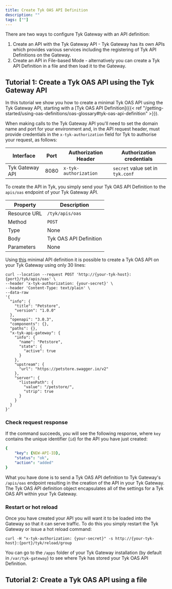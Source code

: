 ```yaml
---
title: Create Tyk OAS API Definition
description: ""
tags: [""]
---
```


There are two ways to configure Tyk Gateway with an API definition:

1. Create an API with the Tyk Gateway API - Tyk Gateway has its own APIs which provides various services including the registering of Tyk API Definitions on the Gateway.
2. Create an API in File-based Mode - alternatively you can create a Tyk API Definition in a file and then load it to the Gateway.


## Tutorial 1: Create a Tyk OAS API using the Tyk Gateway API

In this tutorial we show you how to create a minimal Tyk OAS API using the Tyk Gateway API, starting with a [Tyk OAS API Definition]({{< ref "/getting-started/using-oas-definitions/oas-glossary#tyk-oas-api-definition" >}}).

When making calls to the Tyk Gateway API you'll need to set the domain name and port for your environment and, in the API request header, must provide credentials in the `x-tyk-authorization` field for Tyk to authorise your request, as follows:

| Interface             | Port     |  Authorization Header  | Authorization credentials        |
|-----------------------|----------|------------------------|----------------------------------|
| Tyk Gateway API       | 8080     |  `x-tyk-authorization` | `secret` value set in `tyk.conf` |

To create the API in Tyk, you simply send your Tyk OAS API Definition to the `apis/oas` endpoint of your Tyk Gateway API.

| Property     | Description              |
|--------------|--------------------------|
| Resource URL | `/tyk/apis/oas`          |
| Method       | `POST`                   |
| Type         | None                     |
| Body         | Tyk OAS API Definition   |
| Parameters   | None                     |

Using [this](https://bit.ly/39tnXgO) minimal API definition it is possible to create a Tyk OAS API on your Tyk Gateway using only 30 lines:

```curl
curl --location --request POST 'http://{your-tyk-host}:{port}/tyk/apis/oas' \
--header 'x-tyk-authorization: {your-secret}' \
--header 'Content-Type: text/plain' \
--data-raw
'{
  "info": {
    "title": "Petstore",
    "version": "1.0.0"
  },
  "openapi": "3.0.3",
  "components": {},
  "paths": {},
  "x-tyk-api-gateway": {
    "info": {
      "name": "Petstore",
      "state": {
        "active": true
      }
    },
    "upstream": {
      "url": "https://petstore.swagger.io/v2"
    },
    "server": {
      "listenPath": {
        "value": "/petstore/",
        "strip": true
      }
    }
  }
}'
```

### Check request response

If the command succeeds, you will see the following response, where `key` contains the unique identifier (`id`) for the API you have just created:

```yaml
{
    "key": {NEW-API-ID},
    "status": "ok",
    "action": "added"
}
```

What you have done is to send a Tyk OAS API definition to Tyk Gateway's `/apis/oas` endpoint resulting in the creation of the API in your Tyk Gateway. The Tyk OAS API definition object encapsulates all of the settings for a Tyk OAS API within your Tyk Gateway.

### Restart or hot reload

Once you have created your API you will want it to be loaded into the Gateway so that it can serve traffic. To do this you simply restart the Tyk Gateway or issue a hot reload command:

```curl
curl -H "x-tyk-authorization: {your-secret}" -s http://{your-tyk-host}:{port}/tyk/reload/group
```

You can go to the `/apps` folder of your Tyk Gateway installation (by default in `/var/tyk-gateway`) to see where Tyk has stored your Tyk OAS API Definition.



## Tutorial 2: Create a Tyk OAS API using a file



